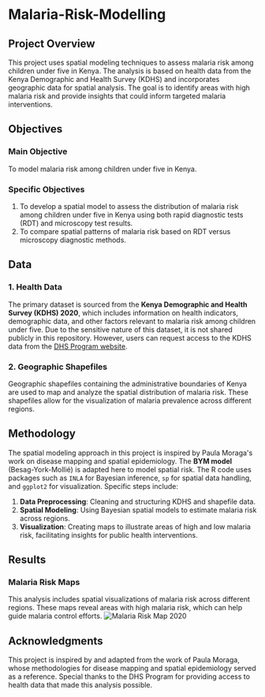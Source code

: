 # Malaria-Risk-Modelling

## Project Overview
This project uses spatial modeling techniques to assess malaria risk among children under five in Kenya. The analysis is based on health data from the Kenya Demographic and Health Survey (KDHS) and incorporates geographic data for spatial analysis. The goal is to identify areas with high malaria risk and provide insights that could inform targeted malaria interventions.

## Objectives

### Main Objective
To model malaria risk among children under five in Kenya.

### Specific Objectives
1. To develop a spatial model to assess the distribution of malaria risk among children under five in Kenya using both rapid diagnostic tests (RDT) and microscopy test results.
2. To compare spatial patterns of malaria risk based on RDT versus microscopy diagnostic methods.

## Data

### 1. Health Data
The primary dataset is sourced from the **Kenya Demographic and Health Survey (KDHS) 2020**, which includes information on health indicators, demographic data, and other factors relevant to malaria risk among children under five. Due to the sensitive nature of this dataset, it is not shared publicly in this repository. However, users can request access to the KDHS data from the [DHS Program website](https://dhsprogram.com).

### 2. Geographic Shapefiles
Geographic shapefiles containing the administrative boundaries of Kenya are used to map and analyze the spatial distribution of malaria risk. These shapefiles allow for the visualization of malaria prevalence across different regions.

## Methodology

The spatial modeling approach in this project is inspired by Paula Moraga's work on disease mapping and spatial epidemiology. The **BYM model** (Besag-York-Mollié) is adapted here to model spatial risk. The R code uses packages such as `INLA` for Bayesian inference, `sp` for spatial data handling, and `ggplot2` for visualization. Specific steps include:

1. **Data Preprocessing**: Cleaning and structuring KDHS and shapefile data.
2. **Spatial Modeling**: Using Bayesian spatial models to estimate malaria risk across regions.
3. **Visualization**: Creating maps to illustrate areas of high and low malaria risk, facilitating insights for public health interventions.

## Results

### Malaria Risk Maps
This analysis includes spatial visualizations of malaria risk across different regions. These maps reveal areas with high malaria risk, which can help guide malaria control efforts.
![Malaria Risk Map 2020](maps/malaria_risk_2020.png)


## Acknowledgments
This project is inspired by and adapted from the work of Paula Moraga, whose methodologies for disease mapping and spatial epidemiology served as a reference. Special thanks to the DHS Program for providing access to health data that made this analysis possible.
